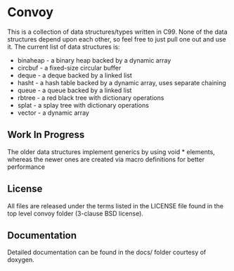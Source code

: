 # Convoy

This is a collection of data structures/types written in C99. None of the data
structures depend upon each other, so feel free to just pull one out and use
it. The current list of data structures is:

 * binaheap - a binary heap backed by a dynamic array
 * circbuf - a fixed-size circular buffer
 * deque - a deque backed by a linked list
 * hasht - a hash table backed by a dynamic array, uses separate chaining
 * queue - a queue backed by a linked list
 * rbtree - a red black tree with dictionary operations
 * splat - a splay tree with dictionary operations
 * vector - a dynamic array

## Work In Progress

The older data structures implement generics by using void * elements, whereas
the newer ones are created via macro definitions for better performance

## License

All files are released under the terms listed in the LICENSE file found in the
top level convoy folder (3-clause BSD license).

## Documentation

Detailed documentation can be found in the docs/ folder courtesy of doxygen.
